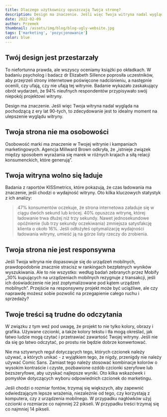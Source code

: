 ```yaml
---
title: Dlaczego użytkownicy opuszczają Twoja stronę?
description: Design ma znaczenie. Jeśli więc Twoja witryna nadal wygląda na pochodzącą z ery lat 90-tych, to zdecydowanie jest to idealny moment na ulepszenie wyglądu witryn
date: 2022-02-09
author: Przemek
thumbnail: /assets/img/blog/blog-ugly-website.jpg
tags: ['marketing', 'pozycjonowanie']
color: blue
---
```


## Twój design jest przestarzały

To niefortunna prawda, ale wszyscy oceniamy książki po okładkach. W badaniu psycholog i badacz dr Elizabeth Sillence poprosiła uczestników, aby przejrzeli strony internetowe poświęcone nadciśnieniu, a następnie ocenili, czy ufają, czy nie ufają tej witrynie. Badanie wykazało zaskakujący obrót wydarzeń, że 94% nieufnych respondentów przypisywało swój niepokój projektowi witryny.

Design ma znaczenie. Jeśli więc Twoja witryna nadal wygląda na pochodzącą z ery lat 90-tych, to zdecydowanie jest to idealny moment na ulepszenie wyglądu witryny.

## Twoja strona nie ma osobowości

Osobowość marki ma znaczenie w Twojej witrynie i kampaniach marketingowych. Agencja Millward Brown odkryła, że ​​„istnieje związek między sposobem wyrażania się marek w różnych krajach a siłą relacji konsumenckich, które generują”.

## Twoja witryna wolno się ładuje

Badania z raportów KISSmetrics, które pokazują, że czas ładowania ma znaczenie, jeśli chodzi o wydajność witryny. Oto kilka kluczowych statystyk z ich analizy:

> 47% konsumentów oczekuje, że strona internetowa załaduje się w ciągu dwóch sekund lub krócej. 40% opuszcza witrynę, której ładowanie trwa dłużej niż trzy sekundy. Nawet jednosekundowe opóźnienie (lub trzy sekundy oczekiwania) zmniejsza satysfakcję klienta o około 16%. Jeśli odłożyłeś optymalizację wydajności ładowania witryny, umieść ją na górze listy rzeczy do zrobienia.

## Twoja strona nie jest responsywna

Jeśli Twoja witryna nie dopasowuje się do urządzeń mobilnych, prawdopodobnie znacznie stracisz w rankingach bezpłatnych wyników wyszukiwania. Ale to nie wszystko: według badań zebranych przez Mobify „30% kupujących na urządzeniach mobilnych rezygnuje z transakcji, jeśli ich doświadczenie nie jest zoptymalizowane pod kątem urządzeń mobilnych”. Przejście na responsywny projekt może być uciążliwe, ale czy naprawdę możesz sobie pozwolić na przegapienie całego ruchu i sprzedaży?

## Twoje treści są trudne do odczytania

W związku z tym weź pod uwagę, że projekt to nie tylko kolory, obrazy i grafika. Używane czcionki, a także kolory tekstu i tła mogą określać, jak łatwo ludzie mogą czytać i przetrawiać zawartość Twojej witryny. Jeśli nie da się go łatwo odczytać, po prostu nie będzie dobrze konwertować.

Nie ma sztywnych reguł dotyczących tego, których czcionek należy używać, a których unikać - z wyjątkiem tego, że nigdy, przenigdy nie należy używać Comic Sans. Zamiast tego należy stosować kombinacje kolorów o wysokim kontraście i czyste, pozbawione ozdób czcionki szeryfowe lub bezszeryfowe, aby uzyskać najlepsze wyniki. Oto kilka wskazówek i pomysłów dotyczących wyboru odpowiednich czcionek do marketingu.

Jeśli chodzi o rozmiar fontów, trzymaj się większych, aby zapewnić odwiedzającym lepsze wrażenia, niezależnie od tego, czy korzystają z komputera, czy z urządzenia mobilnego. W przypadku nagłówków użyj czcionki o rozmiarze co najmniej 22 pikseli. W przypadku treści trzymaj się co najmniej 14 pikseli.